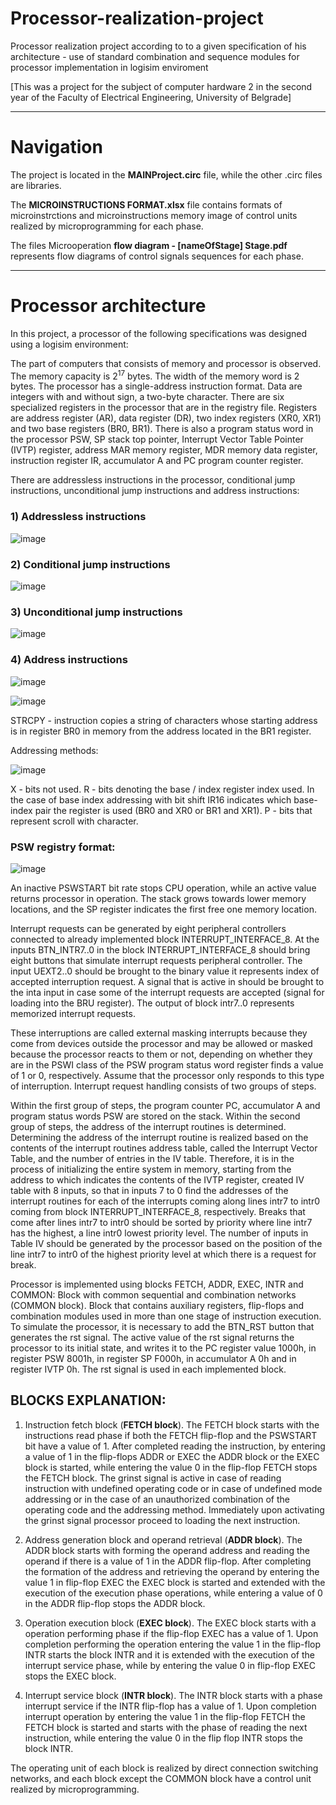 # Processor-realization-project


Processor realization project according to to a given specification of his architecture - use of standard combination and sequence modules for processor implementation in logisim enviroment

[This was a project for the subject of computer hardware 2 in the second year of the Faculty of Electrical Engineering, University of Belgrade]

<hr />

<h1>Navigation</h1>

The project is located in the  <b>MAINProject.circ</b>  file, while the other .circ files are libraries.
 
The <b>MICROINSTRUCTIONS FORMAT.xlsx</b> file contains formats of microinstrctions and 
microinstructions memory image of control units realized by microprogramming for each phase.
  
The files Microoperation <b>flow diagram - [nameOfStage] Stage.pdf </b> represents flow diagrams of control signals sequences for each phase.


<hr />
<h1>Processor architecture</h1>



In this project, a processor of the following specifications was designed using a logisim environment:


The part of computers that consists of memory and processor is observed.
The memory capacity is 2<sup>17</sup> bytes. The width of the memory word is 2 bytes.
The processor has a single-address instruction format. Data are integers
with and without sign, a two-byte character.
There are six specialized registers in the processor that are in the registry
file. Registers are address register (AR), data register (DR), two index registers
(XR0, XR1) and two base registers (BR0, BR1). There is also a program status word in the processor
PSW, SP stack top pointer, Interrupt Vector Table Pointer (IVTP) register, address
MAR memory register, MDR memory data register, instruction register IR, accumulator A and PC program counter register.

There are addressless instructions in the processor, conditional jump instructions,
unconditional jump instructions and address instructions:


<h3>1) Addressless instructions</h3>

![image](https://user-images.githubusercontent.com/92127059/160314785-b267ea95-3c81-4e50-b106-5bbd4cf63165.png)


<h3>2) Conditional jump instructions</h3>

![image](https://user-images.githubusercontent.com/92127059/160314165-9c63000a-673a-4fec-bd40-1da57d67c6ce.png)

<h3>3) Unconditional jump instructions</h3>

![image](https://user-images.githubusercontent.com/92127059/160314114-b28bce01-f73a-4a9e-9dfc-9ae1ff208bd9.png)

<h3>4) Address instructions</h3>

![image](https://user-images.githubusercontent.com/92127059/160308208-396e2db9-595f-4b26-9033-c42ac7510d2b.png)

![image](https://user-images.githubusercontent.com/92127059/160308227-eea3917b-b4e1-4ab5-8a8e-bd2687bb1c7f.png)

STRCPY - instruction copies a string of characters whose starting address is in register BR0 in
memory from the address located in the BR1 register.

Addressing methods:

![image](https://user-images.githubusercontent.com/92127059/160308259-8a1ee5ec-203b-4486-991c-c836cebf212c.png)

X - bits not used.
R - bits denoting the base / index register index used. In the case of
base index addressing with bit shift IR16 indicates which base-index pair
the register is used (BR0 and XR0 or BR1 and XR1).
P - bits that represent scroll with character.


<h3>PSW registry format:</h3>

![image](https://user-images.githubusercontent.com/92127059/160308309-edd8aab6-32b4-4492-a6f9-6c76b00cfffb.png)

An inactive PSWSTART bit rate stops CPU operation, while an active value returns
processor in operation.
The stack grows towards lower memory locations, and the SP register indicates the first free one
memory location.

Interrupt requests can be generated by eight peripheral controllers connected to
already implemented block INTERRUPT_INTERFACE_8. At the inputs BTN_INTR7..0 in the block
INTERRUPT_INTERFACE_8 should bring eight buttons that simulate interrupt requests
peripheral controller. The input UEXT2..0 should be brought to the binary value it represents
index of accepted interruption request. A signal that is active in should be brought to the inta input
in case some of the interrupt requests are accepted (signal for loading into the BRU register).
The output of block intr7..0 represents memorized interrupt requests.

These interruptions are called
external masking interrupts because they come from devices outside the processor and may be allowed
or masked because the processor reacts to them or not, depending on whether they are in
the PSWI class of the PSW program status word register finds a value of 1 or 0, respectively.
Assume that the processor only responds to this type of interruption.
Interrupt request handling consists of two groups of steps.

Within the first group of steps, the program counter PC, accumulator A and program status words PSW are stored on the stack. 
Within the second group of steps, the address of the interrupt routines is determined.
Determining the address of the interrupt routine is realized based on the contents of the interrupt routines address table, 
called the Interrupt Vector Table, and the number of entries in the IV table.
Therefore, it is in the process of initializing the entire system in memory, starting from the address to which
indicates the contents of the IVTP register, created IV table with 8 inputs, so that in inputs 7 to 0
find the addresses of the interrupt routines for each of the interrupts coming along lines intr7 to intr0
coming from block INTERRUPT_INTERFACE_8, respectively. Breaks that come after
lines intr7 to intr0 should be sorted by priority where line intr7 has the highest, a
line intr0 lowest priority level. The number of inputs in Table IV should be generated by the processor
based on the position of the line intr7 to intr0 of the highest priority level at which there is a request for
break.

Processor is implemented using blocks
FETCH, ADDR, EXEC, INTR and 
COMMON:
Block with common sequential and combination networks (COMMON block). Block that
contains auxiliary registers, flip-flops and combination modules used in more than
one stage of instruction execution.
To simulate the processor, it is necessary to add the BTN_RST button that generates the rst signal.
The active value of the rst signal returns the processor to its initial state, and writes it to the PC register
value 1000h, in register PSW 8001h, in register SP F000h, in accumulator A 0h and in register
IVTP 0h. The rst signal is used in each implemented block.



<h2>BLOCKS EXPLANATION:</h2>

1) Instruction fetch block (<b>FETCH block</b>). The FETCH block starts with the instructions read phase
if both the FETCH flip-flop and the PSWSTART bit have a value of 1. After
completed reading the instruction, by entering a value of 1 in the flip-flops ADDR or EXEC
the ADDR block or the EXEC block is started, while entering the value 0 in the flip-flop FETCH
stops the FETCH block. The grinst signal is active in case of reading
instruction with undefined operating code or in case of undefined mode
addressing or in the case of an unauthorized combination of the operating code and the addressing method.
Immediately upon activating the grinst signal processor proceed to loading the next instruction.

2) Address generation block and operand retrieval (<b>ADDR block</b>). The ADDR block starts
with forming the operand address and reading the operand if there is a value of 1 in the ADDR flip-flop. 
After completing the formation of the address and retrieving the operand by entering the value 1
in flip-flop EXEC the EXEC block is started and extended with the execution of the execution phase
operations, while entering a value of 0 in the ADDR flip-flop stops the ADDR block.

3) Operation execution block (<b>EXEC block</b>). The EXEC block starts with a operation performing phase
if the flip-flop EXEC has a value of 1. Upon completion
performing the operation entering the value 1 in the flip-flop INTR starts the block INTR and
it is extended with the execution of the interrupt service phase, while by entering the value 0 in
flip-flop EXEC stops the EXEC block.

4) Interrupt service block (<b>INTR block</b>). The INTR block starts with a phase
interrupt service if the INTR flip-flop has a value of 1. Upon completion
interrupt operation by entering the value 1 in the flip-flop FETCH the FETCH block is started
and starts with the phase of reading the next instruction, while entering the value 0 in the flip flop INTR stops the block INTR.

The operating unit of each block is realized by direct connection
switching networks, and each block except the COMMON block have a control unit
realized by microprogramming.

